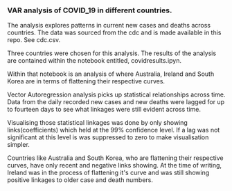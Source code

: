  
### VAR analysis of COVID_19 in different countries.

The analysis explores patterns in current new cases and deaths across countries. The data was sourced from the cdc and is made available in this repo. See cdc.csv.

Three countries were chosen for this analysis. The results of the analysis are contained within the notebook entitled, covidresults.ipyn.

Within that notebook is an analysis of where Australia, Ireland and South Korea are in terms of flattening their respective curves.

Vector Autoregression analysis picks up statistical relationships across time. Data from the daily recorded new cases and new deaths were lagged for up to fourteen days to see what linkages were still evident across time.

Visualising those statistical linkages was done by only showing links(coefficients) which held at the 99% confidence level. If a lag was not significant at this level is was suppressed to zero to make visualisation simpler.

Countries like Australia and South Korea, who are flattening their respective curves, have only recent and negative links showing. At the time of writing, Ireland was in the process of flattening it's curve and was still showing positive linkages to older case and death numbers. 
